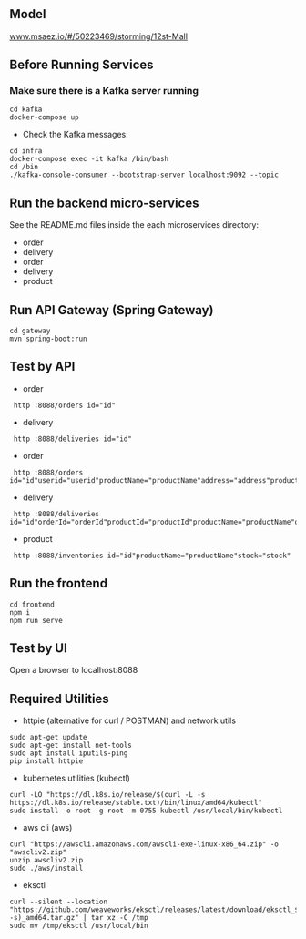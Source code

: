 # 

## Model
www.msaez.io/#/50223469/storming/12st-Mall

## Before Running Services
### Make sure there is a Kafka server running
```
cd kafka
docker-compose up
```
- Check the Kafka messages:
```
cd infra
docker-compose exec -it kafka /bin/bash
cd /bin
./kafka-console-consumer --bootstrap-server localhost:9092 --topic
```

## Run the backend micro-services
See the README.md files inside the each microservices directory:

- order
- delivery
- order
- delivery
- product


## Run API Gateway (Spring Gateway)
```
cd gateway
mvn spring-boot:run
```

## Test by API
- order
```
 http :8088/orders id="id"
```
- delivery
```
 http :8088/deliveries id="id"
```
- order
```
 http :8088/orders id="id"userid="userid"productName="productName"address="address"productId="productId"qty="qty"status="status"
```
- delivery
```
 http :8088/deliveries id="id"orderId="orderId"productId="productId"productName="productName"qty="qty"address="address"status="status"
```
- product
```
 http :8088/inventories id="id"productName="productName"stock="stock"
```


## Run the frontend
```
cd frontend
npm i
npm run serve
```

## Test by UI
Open a browser to localhost:8088

## Required Utilities

- httpie (alternative for curl / POSTMAN) and network utils
```
sudo apt-get update
sudo apt-get install net-tools
sudo apt install iputils-ping
pip install httpie
```

- kubernetes utilities (kubectl)
```
curl -LO "https://dl.k8s.io/release/$(curl -L -s https://dl.k8s.io/release/stable.txt)/bin/linux/amd64/kubectl"
sudo install -o root -g root -m 0755 kubectl /usr/local/bin/kubectl
```

- aws cli (aws)
```
curl "https://awscli.amazonaws.com/awscli-exe-linux-x86_64.zip" -o "awscliv2.zip"
unzip awscliv2.zip
sudo ./aws/install
```

- eksctl 
```
curl --silent --location "https://github.com/weaveworks/eksctl/releases/latest/download/eksctl_$(uname -s)_amd64.tar.gz" | tar xz -C /tmp
sudo mv /tmp/eksctl /usr/local/bin
```
